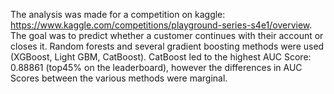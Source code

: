 The analysis was made for a competition on kaggle: https://www.kaggle.com/competitions/playground-series-s4e1/overview. The goal was to predict whether a customer continues with their account or closes it. Random forests and several gradient boosting methods were used (XGBoost, Light GBM, CatBoost). CatBoost led to the highest AUC Score: 0.88861 (top45% on the leaderboard), however the differences in AUC Scores between the various methods were marginal. 
